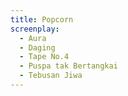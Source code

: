 ```yaml
---
title: Popcorn
screenplay:
  - Aura
  - Daging
  - Tape No.4
  - Puspa tak Bertangkai
  - Tebusan Jiwa
---
```

